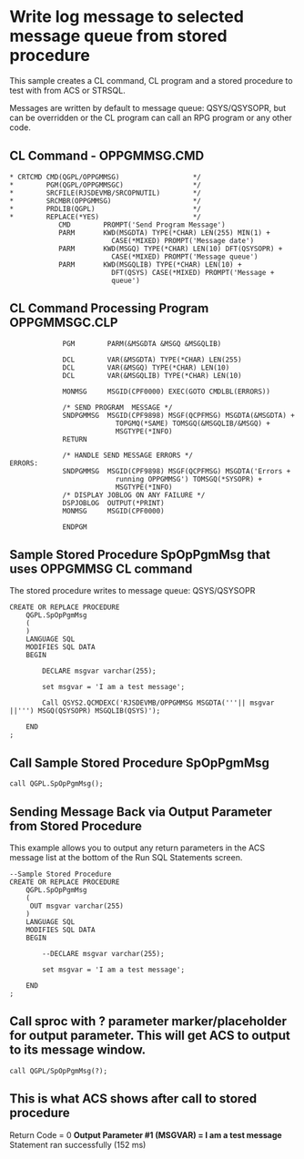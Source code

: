 # Write log message to selected message queue from stored procedure

This sample creates a CL command, CL program and a stored procedure to test with from ACS or STRSQL. 

Messages are written by default to message queue: QSYS/QSYSOPR, but can be overridden or the CL program can call an RPG program or any other code. 

## CL Command - OPPGMMSG.CMD
```
* CRTCMD CMD(QGPL/OPPGMMSG)                  */                      
*        PGM(QGPL/OPPGMMSGC)                 */                      
*        SRCFILE(RJSDEVMB/SRCOPNUTIL)        */                      
*        SRCMBR(OPPGMMSG)                    */                      
*        PRDLIB(QGPL)                        */                      
*        REPLACE(*YES)                       */                      
            CMD        PROMPT('Send Program Message')                
            PARM       KWD(MSGDTA) TYPE(*CHAR) LEN(255) MIN(1) +     
                         CASE(*MIXED) PROMPT('Message date')         
            PARM       KWD(MSGQ) TYPE(*CHAR) LEN(10) DFT(QSYSOPR) +  
                         CASE(*MIXED) PROMPT('Message queue')        
            PARM       KWD(MSGQLIB) TYPE(*CHAR) LEN(10) +            
                         DFT(QSYS) CASE(*MIXED) PROMPT('Message +    
                         queue')                                     
```

## CL Command Processing Program OPPGMMSGC.CLP
```
             PGM        PARM(&MSGDTA &MSGQ &MSGQLIB)                  
                                                                      
             DCL        VAR(&MSGDTA) TYPE(*CHAR) LEN(255)             
             DCL        VAR(&MSGQ) TYPE(*CHAR) LEN(10)                
             DCL        VAR(&MSGQLIB) TYPE(*CHAR) LEN(10)             
                                                                      
             MONMSG     MSGID(CPF0000) EXEC(GOTO CMDLBL(ERRORS))      
                                                                      
             /* SEND PROGRAM  MESSAGE */                              
             SNDPGMMSG  MSGID(CPF9898) MSGF(QCPFMSG) MSGDTA(&MSGDTA) +
                          TOPGMQ(*SAME) TOMSGQ(&MSGQLIB/&MSGQ) +      
                          MSGTYPE(*INFO)                              
             RETURN                                                   
                                                                      
             /* HANDLE SEND MESSAGE ERRORS */                         
ERRORS:                                                               
             SNDPGMMSG  MSGID(CPF9898) MSGF(QCPFMSG) MSGDTA('Errors +
                          running OPPGMMSG') TOMSGQ(*SYSOPR) +       
                          MSGTYPE(*INFO)                             
             /* DISPLAY JOBLOG ON ANY FAILURE */                     
             DSPJOBLOG  OUTPUT(*PRINT)                               
             MONMSG     MSGID(CPF0000)                               
                                                                     
             ENDPGM                                                  
```

## Sample Stored Procedure SpOpPgmMsg that uses OPPGMMSG CL command
The stored procedure writes to message queue: QSYS/QSYSOPR
```
CREATE OR REPLACE PROCEDURE
    QGPL.SpOpPgmMsg
    (
    )
    LANGUAGE SQL
    MODIFIES SQL DATA
    BEGIN
        
        DECLARE msgvar varchar(255);

        set msgvar = 'I am a test message';
                
        Call QSYS2.QCMDEXC('RJSDEVMB/OPPGMMSG MSGDTA('''|| msgvar ||''') MSGQ(QSYSOPR) MSGQLIB(QSYS)');

    END
;
```

## Call Sample Stored Procedure SpOpPgmMsg
```
call QGPL.SpOpPgmMsg();
```

## Sending Message Back via Output Parameter from Stored Procedure
This example allows you to output any return parameters in the ACS message list at the bottom of the Run SQL Statements screen. 

```
--Sample Stored Procedure
CREATE OR REPLACE PROCEDURE
    QGPL.SpOpPgmMsg
    (
     OUT msgvar varchar(255)
    )
    LANGUAGE SQL
    MODIFIES SQL DATA
    BEGIN
        
        --DECLARE msgvar varchar(255);

        set msgvar = 'I am a test message';

    END
;
```

## Call sproc with ? parameter marker/placeholder for output parameter. This will get ACS to output to its message window.
```
call QGPL/SpOpPgmMsg(?);
```

## This is what ACS shows after call to stored procedure
Return Code = 0 
**Output Parameter #1 (MSGVAR) = I am a test message**   
Statement ran successfully   (152 ms)
